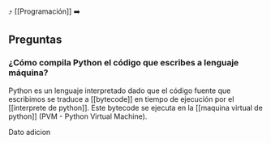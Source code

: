 ⤴️ [[Programación]] 
➡️
## Preguntas
### **¿Cómo compila Python el código que escribes a lenguaje máquina?**
Python es un lenguaje interpretado dado que el código fuente que escribimos se traduce a [[bytecode]] en tiempo de ejecución por el [[interprete de python]]. Este bytecode se ejecuta en la [[maquina virtual de python]] (PVM - Python Virtual Machine).
 
Dato adicion